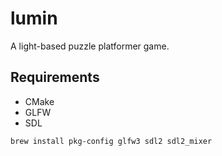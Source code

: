 # lumin

A light-based puzzle platformer game.


## Requirements

- CMake
- GLFW
- SDL

```
brew install pkg-config glfw3 sdl2 sdl2_mixer
```

